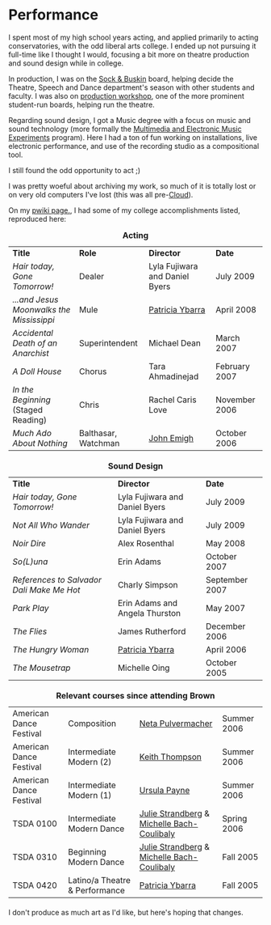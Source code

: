 # Performance

I spent most of my high school years acting, and applied primarily to acting
conservatories, with the odd liberal arts college. I ended up not pursuing it
full-time like I thought I would, focusing a bit more on theatre production and
sound design while in college.

In production, I was on the [Sock & Buskin](https://www.brown.edu/academics/theatre-arts-performance-studies/undergraduate/sb-season)
board, helping decide the Theatre, Speech and Dance department's season with
other students and faculty. I was also on [production workshop](http://pw.brown.edu/),
one of the more prominent student-run boards, helping run the theatre.

Regarding sound design, I got a Music degree with a focus on music and
sound technology (more formally the [Multimedia and Electronic Music Experiments](http://brown.edu/Departments/Music/sites/meme/)
program). Here I had a ton of fun working on installations, live electronic
performance, and use of the recording studio as a compositional tool.

I still found the odd opportunity to act ;)

I was pretty woeful about archiving my work, so much of it is totally lost or on
very old computers I've lost (this was all
pre-[Cloud](https://chrome.google.com/webstore/detail/cloud-to-butt-plus/apmlngnhgbnjpajelfkmabhkfapgnoai?hl=en)).

On my [pwiki page.](http://pw.brown.edu/wiki/people/paul_meier_09), I had some
of my college accomplishments listed, reproduced here:

<table style="margin: 10px auto;">
<caption><strong>Acting</strong></caption>
<tr>
<td><strong>Title</strong></td>
<td><strong>Role</strong></td>
<td><strong>Director</strong></td>
<td><strong>Date</strong></td>
</tr>
<tr>
<td><em>Hair today, Gone Tomorrow!</em></td>
<td>Dealer</td>
<td>Lyla Fujiwara and Daniel Byers</td>
<td>July 2009</td>
</tr>
<tr>
<td><em>...and Jesus Moonwalks the Mississippi</em></td>
<td>Mule</td>
<td><a href="http://research.brown.edu/myresearch/Patricia_Ybarra">Patricia Ybarra</a></td>
<td>April 2008</td>
</tr>
<tr>
<td><em>Accidental Death of an Anarchist</em></td>
<td>Superintendent</td>
<td>Michael Dean</td>
<td>March 2007</td>
</tr>
<tr>
<td><em>A Doll House</em></td>
<td>Chorus</td>
<td>Tara Ahmadinejad</td>
<td>February 2007</td>
</tr>
<tr>
<td><em>In the Beginning</em> (Staged Reading)</td>
<td>Chris</td>
<td>Rachel Caris Love</td>
<td>November 2006</td>
</tr>
<tr>
<td><em>Much Ado About Nothing</em></td>
<td>Balthasar, Watchman</td>
<td><a href="http://research.brown.edu/myresearch/John_Emigh">John Emigh</a></td>
<td>October 2006</td>
</tr>
</table>


<table style="margin: 20px auto;">
<caption><strong>Sound Design</strong></caption>
<tr>
<td><strong>Title</strong></td>
<td><strong>Director</strong></td>
<td><strong>Date</strong></td>
</tr>
<tr>
<td><em>Hair today, Gone Tomorrow!</em></td>
<td>Lyla Fujiwara and Daniel Byers</td>
<td>July 2009</td>
</tr>
<tr>
<td><em>Not All Who Wander</em></td>
<td>Lyla Fujiwara and Daniel Byers</td>
<td>July 2009</td>
</tr>
<tr>
<td><em>Noir Dire</em></td>
<td>Alex Rosenthal</td>
<td>May 2008</td>
</tr>
<tr>
<td><em>So(L)una</em></td>
<td>Erin Adams</td>
<td>October 2007</td>
</tr>
<tr>
<td><em>References to Salvador Dali Make Me Hot</em></td>
<td>Charly Simpson</td>
<td>September 2007</td>
</tr>
<tr>
<td><em>Park Play</em></td>
<td>Erin Adams and Angela Thurston</td>
<td>May 2007</td>
</tr>
<tr>
<td><em>The Flies</em></td>
<td>James Rutherford</td>
<td>December 2006</td>
</tr>
<tr>
<td><em>The Hungry Woman</em></td>
<td><a href="http://research.brown.edu/myresearch/Patricia_Ybarra">Patricia Ybarra</a></td>
<td>April 2006</td>
</tr>
<tr>
<td><em>The Mousetrap</em></td>
<td>Michelle Oing</td>
<td>October 2005</td>
</tr>
</table>

<table style="margin: 20px auto;">
<caption><strong>Relevant courses since attending Brown</strong></caption>
<tr>
<td>American Dance Festival</td>
<td>Composition</td>
<td><a href="http://www.karencarbonell.com/netacompany/The_Company.html">Neta Pulvermacher</a></td>
<td>Summer 2006</td>
</tr>
<tr>
<td>American Dance Festival</td>
<td>Intermediate Modern (2)</td>
<td><a href="http://www.dancetactics.org/bios.html">Keith Thompson</a></td>
<td>Summer 2006</td>
</tr>
<tr>
<td>American Dance Festival</td>
<td>Intermediate Modern (1)</td>
<td><a href="http://academics.sru.edu/dance/ursula.html">Ursula Payne</a></td>
<td>Summer 2006</td>
</tr>
<tr>
<td>TSDA 0100</td>
<td>Intermediate Modern Dance</td>
<td><a href="http://research.brown.edu/myresearch/Julie_Strandberg">Julie Strandberg</a> &amp; <a href="http://research.brown.edu/research/profile.php?id=10331">Michelle Bach-Coulibaly</a></td>
<td>Spring 2006</td>
</tr>
<tr>
<td>TSDA 0310</td>
<td>Beginning Modern Dance</td>
<td><a href="http://research.brown.edu/myresearch/Julie_Strandberg">Julie Strandberg</a> &amp; <a href="http://research.brown.edu/research/profile.php?id=10331">Michelle Bach-Coulibaly</a></td>
<td>Fall 2005</td>
</tr>
<tr>
<td>TSDA 0420</td>
<td>Latino/a Theatre &amp; Performance</td>
<td><a href="http://research.brown.edu/myresearch/Patricia_Ybarra">Patricia Ybarra</a></td>
<td>Fall 2005</td>
</tr>
</table>

I don't produce as much art as I'd like, but here's hoping that changes.
